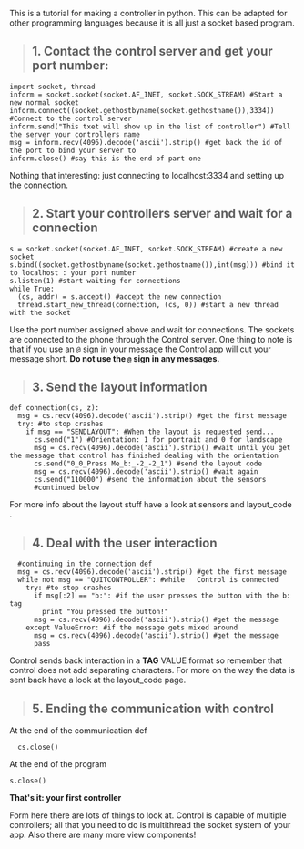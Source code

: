This is a tutorial for making a controller in python. This can be adapted for other programming languages because it is all just a socket based program.

> ## 1. Contact the control server and get your port number: ##

```
import socket, thread
inform = socket.socket(socket.AF_INET, socket.SOCK_STREAM) #Start a new normal socket
inform.connect((socket.gethostbyname(socket.gethostname()),3334)) #Connect to the control server
inform.send("This txet will show up in the list of controller") #Tell the server your controllers name
msg = inform.recv(4096).decode('ascii').strip() #get back the id of the port to bind your server to
inform.close() #say this is the end of part one
```

Nothing that interesting: just connecting to localhost:3334 and setting up the connection.

> ## 2. Start your controllers server and wait for a connection ##

```
s = socket.socket(socket.AF_INET, socket.SOCK_STREAM) #create a new socket
s.bind((socket.gethostbyname(socket.gethostname()),int(msg))) #bind it to localhost : your port number
s.listen(1) #start waiting for connections
while True:
  (cs, addr) = s.accept() #accept the new connection
  thread.start_new_thread(connection, (cs, 0)) #start a new thread with the socket
```

Use the port number assigned above and  wait for connections. The sockets are connected to the phone through the Control server. One thing to note is that if you use an `@` sign in your message the Control app will cut your message short. **Do not use the `@` sign in any messages.**

> ## 3. Send the layout information ##

```
def connection(cs, z):
  msg = cs.recv(4096).decode('ascii').strip() #get the first message
  try: #to stop crashes
    if msg == "SENDLAYOUT": #When the layout is requested send...
      cs.send("1") #Orientation: 1 for portrait and 0 for landscape
      msg = cs.recv(4096).decode('ascii').strip() #wait until you get the message that control has finished dealing with the orientation
      cs.send("0_0_Press Me_b:_-2_-2_1") #send the layout code
      msg = cs.recv(4096).decode('ascii').strip() #wait again
      cs.send("110000") #send the information about the sensors
      #continued below
```

For more info about the layout stuff have a look at sensors and layout\_code .

> ## 4. Deal with the user interaction ##

```
  #continuing in the connection def
  msg = cs.recv(4096).decode('ascii').strip() #get the first message
  while not msg == "QUITCONTROLLER": #while   Control is connected
    try: #to stop crashes
      if msg[:2] == "b:": #if the user presses the button with the b: tag
        print "You pressed the button!"
      msg = cs.recv(4096).decode('ascii').strip() #get the message
    except ValueError: #if the message gets mixed around
      msg = cs.recv(4096).decode('ascii').strip() #get the message
      pass
```

Control sends back interaction in a **TAG** VALUE format so remember that control does not add separating characters. For more on the way the data is sent back have a look at the layout\_code page.

> ## 5. Ending the communication with control ##

At the end of the communication def

```
  cs.close()
```

At the end of the program

```
s.close()
```

**That's it: your first controller**

Form here there are lots of things to look at. Control is capable of multiple controllers; all that you need to do is multithread the socket system of your app. Also there are many more view components!